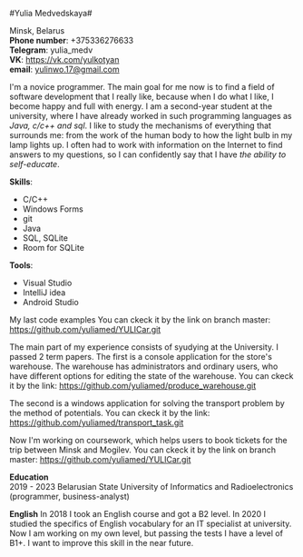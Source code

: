 #Yulia Medvedskaya#

Minsk, Belarus  
**Phone number**: +375336276633  
**Telegram**: yulia_medv  
**VK**: https://vk.com/yulkotyan  
**email**: yulinwo.17@gmail.com

I'm a novice programmer. 
The main goal for me now is to find a field of software development that I really like, because when I do what I like, I become happy and full with energy. 
I am a second-year student at the university, where I have already worked in such programming languages as *Java, c/c++ and sql*. 
I like to study the mechanisms of everything that surrounds me: from the work of the human body to how the light bulb in my lamp lights up. 
I often had to work with information on the Internet to find answers to my questions, so I can confidently say that I have *the ability to self-educate*.

**Skills**:
* C/C++
* Windows Forms
* git
* Java
* SQL, SQLite
* Room for SQLite

**Tools**:
* Visual Studio
* IntelliJ idea
* Android Studio 

My last code examples
You can ckeck it by the link on branch master: https://github.com/yuliamed/YULICar.git

The main part of my experience consists of syudying at the University. 
I passed 2 term papers. 
The first is a console application for the store's warehouse. 
The warehouse has administrators and ordinary users, who have different options for editing the state of the warehouse.
You can ckeck it by the link: https://github.com/yuliamed/produce_warehouse.git

The second is a windows application for solving the transport problem by the method of potentials.
You can ckeck it by the link: https://github.com/yuliamed/transport_task.git

Now I'm working on coursework, which helps users to book tickets for the trip between Minsk and Mogilev.
You can ckeck it by the link on branch master: https://github.com/yuliamed/YULICar.git 

**Education**  
2019 - 2023 Belarusian State University of Informatics and Radioelectronics (programmer, business-analyst)

**English**
In 2018 I took an English course and got a B2 level. 
In 2020 I studied the specifics of English vocabulary for an IT specialist at university. 
Now I am working on my own level, but passing the tests I have a level of B1+. I want to improve this skill in the near future.

